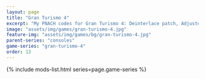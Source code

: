 ```yaml
---
layout: page
title: "Gran Turismo 4"
excerpt: "My PNACH codes for Gran Turismo 4: Deinterlace patch, Adjusted trigger sensitivity."
image: "assets/img/games/gran-turismo-4.jpg"
feature-img: "assets/img/games/bg/gran-turismo-4.jpg"
parent-series: "consoles"
game-series: "gran-turismo-4"
order: 13
---
```


{% include mods-list.html series=page.game-series %}
